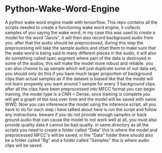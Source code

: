 # Python-Wake-Word-Engine
A python wake word engine made with tensorflow. This repo contains all the scripts needed to create a functioning wake word engine, it collects samples of you saying the wake word, in my case this was used to create a model for the word "Jarvis", it will then also record background audio from you. after that the audio should be preprocessed, during this step the preprocessing will take the sample audios and ofset them to make sure that the wake word is being said in many different places in the audio, it will also do something called spec augment where part of the data is destroyed in some of the audios, this will make the model more robust and reliable. you can also choose to up  sample which will just duplicate some of out data set, you should only do this if you have much larger proportion of background clips than actual samples as if the dataset is biased like that the model will not learn properely you want around 1 sample for every 3 background clips. after all the clips have been preprocessed into MFCC format you can begin training, the model type is a CNN + Dense, once training is complete you will get a graph of the loss over time and the model will be saved with name WWD. Now you can inferenece the model using the inference script, all you have to do for each step i have talked about here is run the script and follow any instractions. beware if you do not provide enough samples or back ground audio that can cause the model to not work well at all, you must also provide quality data it cannot be bad quailty. in same directory as all the scripts you need to create a folder called "Data" this is where the model and preprocessed MFCC's will be saved, in the "Data" folder there should also be a folder called "Bg" and a folder called "Samples" this is where audio clips will be saved.
